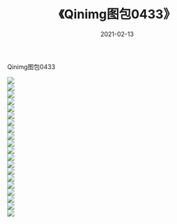 ﻿---
layout: post
title:  《Qinimg图包0433》
date:   2021-02-13
img: http://imgx.orgx.ga/Qinimg图包/Qinimg图包0433/000.jpg
categories: [美女, 清纯, 唯美]
---

Qinimg图包0433

 ![](http://imgx.orgx.ga/Qinimg图包/Qinimg图包0433/001.jpg) <br>![](http://imgx.orgx.ga/Qinimg图包/Qinimg图包0433/002.jpg) <br>![](http://imgx.orgx.ga/Qinimg图包/Qinimg图包0433/003.jpg) <br>![](http://imgx.orgx.ga/Qinimg图包/Qinimg图包0433/004.jpg) <br>![](http://imgx.orgx.ga/Qinimg图包/Qinimg图包0433/005.jpg) <br>![](http://imgx.orgx.ga/Qinimg图包/Qinimg图包0433/006.jpg) <br>![](http://imgx.orgx.ga/Qinimg图包/Qinimg图包0433/007.jpg) <br>![](http://imgx.orgx.ga/Qinimg图包/Qinimg图包0433/008.jpg) <br>![](http://imgx.orgx.ga/Qinimg图包/Qinimg图包0433/009.jpg) <br>![](http://imgx.orgx.ga/Qinimg图包/Qinimg图包0433/010.jpg) <br>![](http://imgx.orgx.ga/Qinimg图包/Qinimg图包0433/011.jpg) <br>![](http://imgx.orgx.ga/Qinimg图包/Qinimg图包0433/012.jpg) <br>![](http://imgx.orgx.ga/Qinimg图包/Qinimg图包0433/013.jpg) <br>![](http://imgx.orgx.ga/Qinimg图包/Qinimg图包0433/014.jpg) <br>![](http://imgx.orgx.ga/Qinimg图包/Qinimg图包0433/015.jpg) <br>![](http://imgx.orgx.ga/Qinimg图包/Qinimg图包0433/016.jpg) <br>![](http://imgx.orgx.ga/Qinimg图包/Qinimg图包0433/017.jpg) <br>![](http://imgx.orgx.ga/Qinimg图包/Qinimg图包0433/018.jpg) <br>![](http://imgx.orgx.ga/Qinimg图包/Qinimg图包0433/019.jpg) <br>![](http://imgx.orgx.ga/Qinimg图包/Qinimg图包0433/020.jpg) <br>
